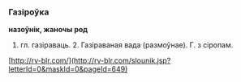 ### Газіроўка
**назоўнік, жаночы род**

1. гл. газіраваць. 2. Газіраваная вада (размоўнае). Г. з сіропам.

<a rel="author">[http://rv-blr.com/](http://rv-blr.com/slounik.jsp?letterId=0&maskId=0&pageId=649)</a>
